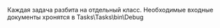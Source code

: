 Каждая задача разбита на отдельный класс. Необходимые входные документы хронятся в Tasks\Tasks\bin\Debug
